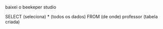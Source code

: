 baixei o beekeper studio

SELECT (seleciona) * (todos os dados) FROM (de onde) professor (tabela criada)